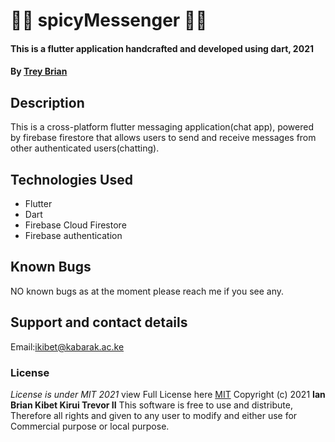 # 📱💬️ spicyMessenger 📱💬
#### This is a flutter application handcrafted and developed using dart, 2021
#### By **[Trey Brian](https://github.com/IanTrevorBrian)**
## Description
This is a cross-platform flutter messaging application(chat app), powered by firebase firestore that allows users to send and receive messages from other authenticated users(chatting). 
## Technologies Used
* Flutter
* Dart
* Firebase Cloud Firestore
* Firebase authentication
## Known Bugs
NO known bugs as at the moment please reach me if you see any.

## Support and contact details
Email:ikibet@kabarak.ac.ke

### License

*License is under MIT 2021*
view Full License here [MIT](LICENSE)
Copyright (c) 2021 **Ian Brian Kibet Kirui Trevor II**
This software is free to use and distribute, Therefore all rights and given to any user to modify and either use for Commercial purpose or local purpose.
